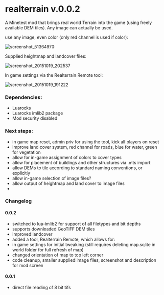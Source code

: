 # realterrain v.0.0.2
A Minetest mod that brings real world Terrain into the game (using freely available DEM tiles). Any image can actually be used.

use any image, even color (only red channel is used if color):

![screenshot_51364970](https://cloud.githubusercontent.com/assets/12679496/8266202/46b5b892-16de-11e5-8bce-c3799cbace5c.png)

Supplied heightmap and landcover files:

![screenshot_20151019_202537](https://cloud.githubusercontent.com/assets/12679496/10597094/fa84812a-769f-11e5-822e-d0aa8b7f6e6d.png)

In game settings via the Realterrain Remote tool:

![screenshot_20151019_191222](https://cloud.githubusercontent.com/assets/12679496/10596232/de5796d0-7696-11e5-9dce-c991fa395f75.png)

### Dependencies:
- Luarocks
- Luarocks imlib2 package
- Mod security disabled

### Next steps:

- in game map reset, admin priv for using the tool, kick all players on reset
- improve land cover system, red channel for roads, blue for water, green for vegetation
- allow for in-game assignment of colors to cover types
- allow for placement of buildings and other structures via .mts import
- allow DEMs to tile according to standard naming conventions, or explicitly
- allow in-game selection of image files?
- allow output of heightmap and land cover to image files
- 

### Changelog
#### 0.0.2
- switched to lua-imlib2 for support of all filetypes and bit depths
- supports downloaded GeoTIFF DEM tiles
- improved landcover
- added a tool, Realterrain Remote, which allows for:
- in game settings for initial tweaking (still requires deleting map.sqlite in world folder for full refresh of map)
- changed orientation of map to top left corner
- code cleanup, smaller supplied image files, screenshot and description for mod screen

#### 0.0.1
- direct file reading of 8 bit tifs